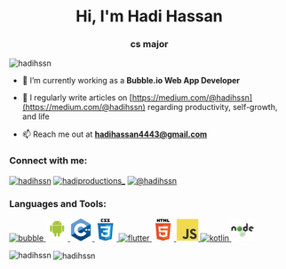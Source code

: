 <h1 align="center">Hi, I'm Hadi Hassan</h1>
<h3 align="center">cs major</h3>

<p align="left"> <img src="https://komarev.com/ghpvc/?username=hadihssn&label=Profile%20views&color=0e75b6&style=flat" alt="hadihssn" /> </p>

- 🌱 I’m currently working as a **Bubble.io Web App Developer**

- 📝 I regularly write articles on [https://medium.com/@hadihssn](https://medium.com/@hadihssn) regarding productivity, self-growth, and life

- 📫 Reach me out at **hadihassan4443@gmail.com**

<h3 align="left">Connect with me:</h3>
<p align="left">
<a href="https://linkedin.com/in/hadihssn" target="blank"><img align="center" src="https://raw.githubusercontent.com/rahuldkjain/github-profile-readme-generator/master/src/images/icons/Social/linked-in-alt.svg" alt="hadihssn" height="30" width="40" /></a>
<a href="https://instagram.com/hadiproductions_" target="blank"><img align="center" src="https://raw.githubusercontent.com/rahuldkjain/github-profile-readme-generator/master/src/images/icons/Social/instagram.svg" alt="hadiproductions_" height="30" width="40" /></a>
<a href="https://medium.com/@hadihssn" target="blank"><img align="center" src="https://raw.githubusercontent.com/rahuldkjain/github-profile-readme-generator/master/src/images/icons/Social/medium.svg" alt="@hadihssn" height="30" width="40" /></a>
</p>

<h3 align="left">Languages and Tools:</h3>
<p align="left"> <a href="https://bubble.io" target="_blank" rel="noreferrer"> <img src="[https://images.seeklogo.com/logo-png/44/1/bubble-icon-logo-png_seeklogo-448116.png](https://getlogovector.com/bubble-io-logo-vector-svg)" alt="bubble" width="40" height="40"/> </a> <a href="https://developer.android.com" target="_blank" rel="noreferrer"> <img src="https://raw.githubusercontent.com/devicons/devicon/master/icons/android/android-original-wordmark.svg" alt="android" width="40" height="40"/> </a> <a href="https://www.w3schools.com/cpp/" target="_blank" rel="noreferrer"> <img src="https://raw.githubusercontent.com/devicons/devicon/master/icons/cplusplus/cplusplus-original.svg" alt="cplusplus" width="40" height="40"/> </a> <a href="https://www.w3schools.com/css/" target="_blank" rel="noreferrer"> <img src="https://raw.githubusercontent.com/devicons/devicon/master/icons/css3/css3-original-wordmark.svg" alt="css3" width="40" height="40"/> </a> <a href="https://flutter.dev" target="_blank" rel="noreferrer"> <img src="https://www.vectorlogo.zone/logos/flutterio/flutterio-icon.svg" alt="flutter" width="40" height="40"/> </a> <a href="https://www.w3.org/html/" target="_blank" rel="noreferrer"> <img src="https://raw.githubusercontent.com/devicons/devicon/master/icons/html5/html5-original-wordmark.svg" alt="html5" width="40" height="40"/> </a> <a href="https://developer.mozilla.org/en-US/docs/Web/JavaScript" target="_blank" rel="noreferrer"> <img src="https://raw.githubusercontent.com/devicons/devicon/master/icons/javascript/javascript-original.svg" alt="javascript" width="40" height="40"/> </a> <a href="https://kotlinlang.org" target="_blank" rel="noreferrer"> <img src="https://www.vectorlogo.zone/logos/kotlinlang/kotlinlang-icon.svg" alt="kotlin" width="40" height="40"/> </a> <a href="https://nodejs.org" target="_blank" rel="noreferrer"> <img src="https://raw.githubusercontent.com/devicons/devicon/master/icons/nodejs/nodejs-original-wordmark.svg" alt="nodejs" width="40" height="40"/> </a> </p>

<p><img align="left" src="https://github-readme-stats.vercel.app/api/top-langs?username=hadihssn&show_icons=true&locale=en&layout=compact" alt="hadihssn" /></p>

<p>&nbsp;<img align="center" src="https://github-readme-stats.vercel.app/api?username=hadihssn&show_icons=true&locale=en" alt="hadihssn" /></p>
